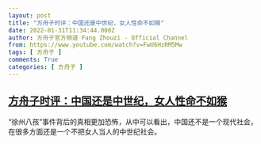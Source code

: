 ```yaml
---
layout: post
title: "方舟子时评：中国还是中世纪，女人性命不如猴"
date: 2022-01-31T11:34:44.000Z
author: 方舟子官方频道 Fang Zhouzi - Official Channel
from: https://www.youtube.com/watch?v=FwU6HzRM5Mw
tags: [ 方舟子 ]
comments: True
categories: [ 方舟子 ]
---
```

<!--1643628884000-->
[方舟子时评：中国还是中世纪，女人性命不如猴](https://www.youtube.com/watch?v=FwU6HzRM5Mw)
------

<div>
“徐州八孩”事件背后的真相更加恐怖，从中可以看出，中国还不是一个现代社会，在很多方面还是一个不把女人当人的中世纪社会。
</div>
